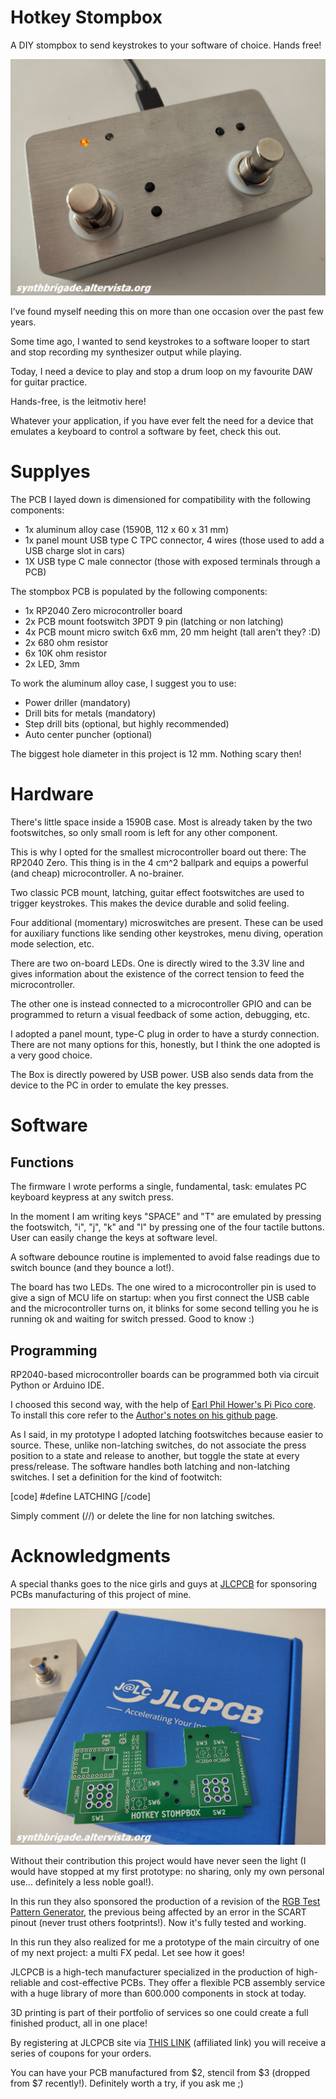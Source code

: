# Hotkey Stompbox
A DIY stompbox to send keystrokes to your software of choice. Hands free!

![](https://github.com/baritonomarchetto/Hotkey_Stompbox/blob/main/pics/1000041587_risultato.jpg?raw=true)

I’ve found myself needing this on more than one occasion over the past few years.

Some time ago, I wanted to send keystrokes to a software looper to start and stop recording my synthesizer output while playing.

Today, I need a device to play and stop a drum loop on my favourite DAW for guitar practice.

Hands-free, is the leitmotiv here!

Whatever your application, if you have ever felt the need for a device that emulates a keyboard to control a software by feet, check this out.

# Supplyes
The PCB I layed down is dimensioned for compatibility with the following components:

- 1x aluminum alloy case (1590B, 112 x 60 x 31 mm)
- 1x panel mount USB type C TPC connector, 4 wires (those used to add a USB charge slot in cars)
- 1X USB type C male connector (those with exposed terminals through a PCB)

The stompbox PCB is populated by the following components:

- 1x RP2040 Zero microcontroller board
- 2x PCB mount footswitch 3PDT 9 pin (latching or non latching)
- 4x PCB mount micro switch 6x6 mm, 20 mm height (tall aren't they? :D)
- 2x 680 ohm resistor
- 6x 10K ohm resistor
- 2x LED, 3mm

To work the aluminum alloy case, I suggest you to use:
- Power driller (mandatory)
- Drill bits for metals (mandatory)
- Step drill bits (optional, but highly recommended)
- Auto center puncher (optional)
  
The biggest hole diameter in this project is 12 mm. Nothing scary then!
# Hardware
There's little space inside a 1590B case. Most is already taken by the two footswitches, so only small room is left for any other component.

This is why I opted for the smallest microcontroller board out there: The RP2040 Zero. This thing is in the 4 cm^2 ballpark and equips a powerful (and cheap) microcontroller. A no-brainer.

Two classic PCB mount, latching, guitar effect footswitches are used to trigger keystrokes. This makes the device durable and solid feeling.

Four additional (momentary) microswitches are present. These can be used for auxiliary functions like sending other keystrokes, menu diving, operation mode selection, etc.

There are two on-board LEDs. One is directly wired to the 3.3V line and gives information about the existence of the correct tension to feed the microcontroller.

The other one is instead connected to a microcontroller GPIO and can be programmed to return a visual feedback of some action, debugging, etc.

I adopted a panel mount, type-C plug in order to have a sturdy connection. There are not many options for this, honestly, but I think the one adopted is a very good choice.

The Box is directly powered by USB power. USB also sends data from the device to the PC in order to emulate the key presses.
# Software
## Functions
The firmware I wrote performs a single, fundamental, task: emulates PC keyboard keypress at any switch press.

In the moment I am writing keys "SPACE" and "T" are emulated by pressing the footswitch, "i", "j", "k" and "l" by pressing one of the four tactile buttons. User can easily change the keys at software level.

A software debounce routine is implemented to avoid false readings due to switch bounce (and they bounce a lot!).

The board has two LEDs. The one wired to a microcontroller pin is used to give a sign of MCU life on startup: when you first connect the USB cable and the microcontroller turns on, it blinks for some second telling you he is running ok and waiting for switch pressed.
Good to know :)

## Programming
RP2040-based microcontroller boards can be programmed both via circuit Python or Arduino IDE.

I choosed this second way, with the help of [Earl Phil Hower's Pi Pico core](https://github.com/earlephilhower/arduino-pico). To install this core refer to the [Author's notes on his github page](https://github.com/earlephilhower/arduino-pico).

As I said, in my prototype I adopted latching footswitches because easier to source. These, unlike non-latching switches, do not associate the press position to a state and release to another, but toggle the state at every press/release.
The software handles both latching and non-latching switches. I set a definition for the kind of footwitch:

[code]
#define LATCHING
[/code]

Simply comment (//) or delete the line for non latching switches.

# Acknowledgments

A special thanks goes to the nice girls and guys at [JLCPCB](https://jlcpcb.com/IAT) for sponsoring PCBs manufacturing of this project of mine.

![](https://github.com/baritonomarchetto/Hotkey_Stompbox/blob/main/pics/1000041588_risultato.jpg?raw=true)

Without their contribution this project would have never seen the light (I would have stopped at my first prototype: no sharing, only my own personal use... definitely a less noble goal!).

In this run they also sponsored the production of a revision of the [RGB Test Pattern Generator](https://www.instructables.com/DIY-Portable-RGB-CRT-Test-Pattern-Generator/), the previous being affected by an error in the SCART pinout (never trust others footprints!). Now it's fully tested and working.

In this run they also realized for me a prototype of the main circuitry of one of my next project: a multi FX pedal. Let see how it goes!

JLCPCB is a high-tech manufacturer specialized in the production of high-reliable and cost-effective PCBs. They offer a flexible PCB assembly service with a huge library of more than 600.000 components in stock at today.

3D printing is part of their portfolio of services so one could create a full finished product, all in one place!

By registering at JLCPCB site via [THIS LINK](https://jlcpcb.com/IAT) (affiliated link) you will receive a series of coupons for your orders.

You can have your PCB manufactured from $2, stencil from $3 (dropped from $7 recently!). Definitely worth a try, if you ask me ;)
